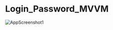 # Login_Password_MVVM

![AppScreenshot1](https://github.com/DzhamiRakhmetov/Login_Password_MVVM/blob/master/ScreenCast.png)
